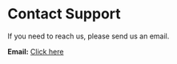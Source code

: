 # Contact Support

If you need to reach us, please send us an email.

**Email:** [Click here](mailto:speakoft2another@gmail.com)

